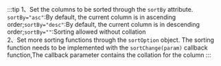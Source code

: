 :::tip
1、Set the columns to be sorted through the `sortBy` attribute. `sortBy="asc"`:By default, the current column is in ascending order;`sortBy="desc"`:By default, the current column is in descending order;`sortBy=""`:Sorting allowed without collation<br>
2、Set more sorting functions through the `sortOption` object. The sorting function needs to be implemented with the `sortChange(param)` callback function,The callback parameter contains the collation for the column
:::
